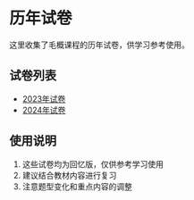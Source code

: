 # 历年试卷

这里收集了毛概课程的历年试卷，供学习参考使用。

## 试卷列表

- [2023年试卷](./2023)
- [2024年试卷](./2024)

## 使用说明

1. 这些试卷均为回忆版，仅供参考学习使用
2. 建议结合教材内容进行复习
3. 注意题型变化和重点内容的调整